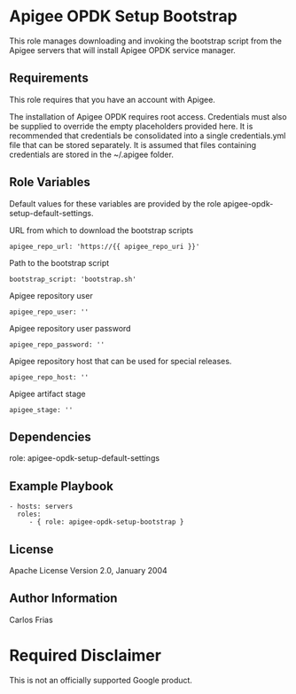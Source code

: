 Apigee OPDK Setup Bootstrap
===========================

This role manages downloading and invoking the bootstrap script from the Apigee servers that will install Apigee 
OPDK service manager.  

Requirements
------------

This role requires that you have an account with Apigee. 
 
The installation of Apigee OPDK requires root access. Credentials must also be supplied to override the empty placeholders
provided here. It is recommended that credentials be consolidated into a single credentials.yml file that can be stored 
separately. It is assumed that files containing credentials are stored in the ~/.apigee folder. 

Role Variables
--------------
Default values for these variables are provided by the role apigee-opdk-setup-default-settings.

URL from which to download the bootstrap scripts

    apigee_repo_url: 'https://{{ apigee_repo_uri }}'

Path to the bootstrap script

    bootstrap_script: 'bootstrap.sh'

Apigee repository user

    apigee_repo_user: ''
    
Apigee repository user password

    apigee_repo_password: ''
    
Apigee repository host that can be used for special releases.
    
    apigee_repo_host: ''
    
Apigee artifact stage
    
    apigee_stage: ''
        

Dependencies
------------

role: apigee-opdk-setup-default-settings

Example Playbook
----------------

    - hosts: servers
      roles:
         - { role: apigee-opdk-setup-bootstrap }

License
-------

Apache License Version 2.0, January 2004

Author Information
------------------

Carlos Frias
<!-- BEGIN Google Required Disclaimer -->

# Required Disclaimer

This is not an officially supported Google product.
<!-- END Google Required Disclaimer -->